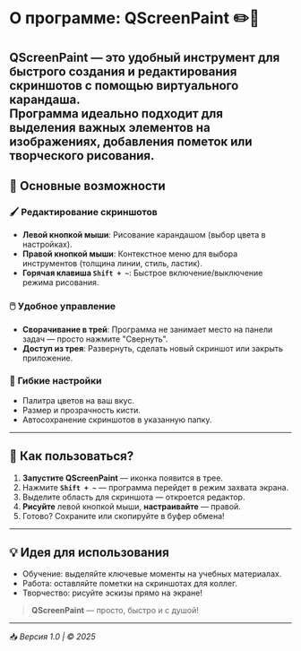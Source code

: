 # О программе: **QScreenPaint** ✏️🎨  

**QScreenPaint** — это удобный инструмент для быстрого создания и редактирования скриншотов с помощью виртуального карандаша.  
Программа идеально подходит для выделения важных элементов на изображениях, добавления пометок или творческого рисования.  
---

## 🌟 **Основные возможности**  

### 🖌️ **Редактирование скриншотов**  
- **Левой кнопкой мыши**: Рисование карандашом (выбор цвета в настройках).  
- **Правой кнопкой мыши**: Контекстное меню для выбора инструментов (толщина линии, стиль, ластик).  
- **Горячая клавиша `Shift + ~`**: Быстрое включение/выключение режима рисования.  

### 🖱️ **Удобное управление**  
- **Сворачивание в трей**: Программа не занимает место на панели задач — просто нажмите "Свернуть".  
- **Доступ из трея**: Развернуть, сделать новый скриншот или закрыть приложение.  

### 🎨 **Гибкие настройки**  
- Палитра цветов на ваш вкус.  
- Размер и прозрачность кисти.  
- Автосохранение скриншотов в указанную папку.  
---

## 🚀 **Как пользоваться?**  
1. **Запустите QScreenPaint** — иконка появится в трее.  
2. Нажмите **`Shift + ~`** — программа перейдет в режим захвата экрана.  
3. Выделите область для скриншота — откроется редактор.  
4. **Рисуйте** левой кнопкой мыши, **настраивайте** — правой.  
5. Готово? Сохраните или скопируйте в буфер обмена!  

---

## 💡 **Идея для использования**  
- Обучение: выделяйте ключевые моменты на учебных материалах.  
- Работа: оставляйте пометки на скриншотах для коллег.  
- Творчество: рисуйте эскизы прямо на экране!  

> **QScreenPaint** — просто, быстро и с душой!  

---

📥 *Версия 1.0 | © 2025*  
